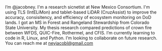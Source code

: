 I’m @jacobney. I'm a research sicnetist at New Mexico Consortium. 
I'm using TLS (IntELiMon) and tablet-based LiDAR (CruzAssist) to improve the accuracy, consisitency, and efficiency of ecosystem monitoring on DoD lands. 
I got an MS in Forest and Rangeland Stewardship from Colorado State University. 
My thesis research compared predictions of crown fire between WFDS, QUIC-Fire, Rothermel, and CFIS.
I’m currently learning to code in R, Linux, and Python. 
I’m looking to collaborate on future research. 
You can reach me at neyjacobl@gmail.com
